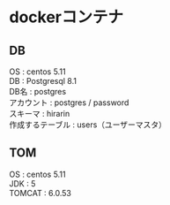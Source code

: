 # dockerコンテナ

## DB
OS : centos 5.11  
DB : Postgresql 8.1  
DB名 : postgres  
アカウント : postgres / password  
スキーマ : hirarin  
作成するテーブル : users（ユーザーマスタ）

## TOM
OS : centos 5.11  
JDK : 5  
TOMCAT : 6.0.53  

